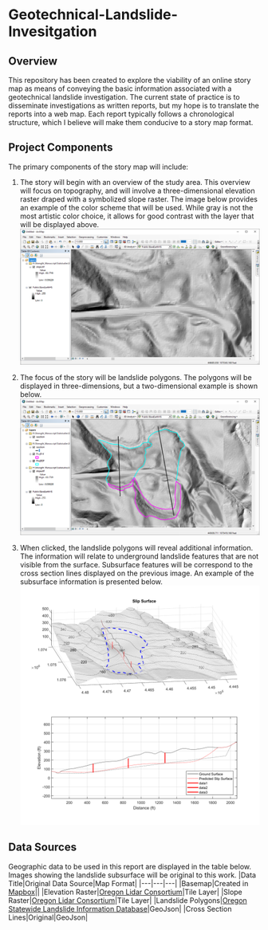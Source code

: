 # Geotechnical-Landslide-Invesitgation
## Overview

This repository has been created to explore the viability of an online story map as means of conveying the basic information associated with a geotechnical landslide investigation. The current state of practice is to disseminate investigations as written reports, but my hope is to translate the reports into a web map. Each report typically follows a chronological structure, which I believe will make them conducive to a story map format.

## Project Components

The primary components of the story map will include:
1. The story will begin with an overview of the study area. This overview will focus on topography, and will involve a three-dimensional elevation raster draped with a symbolized slope raster. The image below provides an example of the color scheme that will be used. While gray is not the most artistic color choice, it allows for good contrast with the layer that will be displayed above.
![Topographic overview](img/img01.png)

2. The focus of the story will be landslide polygons. The polygons will be displayed in three-dimensions, but a two-dimensional example is shown below.
![Landslide polygons](img/img02.png)

3. When clicked, the landslide polygons will reveal additional information. The information will relate to underground landslide features that are not visible from the surface. Subsurface features will be correspond to the cross section lines displayed on the previous image. An example of the subsurface information is presented below.
![Subsurface information](img/xsection_plot.png)

## Data Sources

Geographic data to be used in this report are displayed in the table below. Images showing the landslide subsurface will be original to this work.
|Data Title|Original Data Source|Map Format|
|---|---|---|
|Basemap|Created in [Mapbox](https://www.mapbox.com/)||
|Elevation Raster|[Oregon Lidar Consortium](https://gis.dogami.oregon.gov/maps/lidarviewer/)|Tile Layer|
|Slope Raster|[Oregon Lidar Consortium](https://gis.dogami.oregon.gov/maps/lidarviewer/)|Tile Layer|
|Landslide Polygons|[Oregon Statewide Landslide Information Database](https://www.oregongeology.org/slido/)|GeoJson|
|Cross Section Lines|Original|GeoJson|
